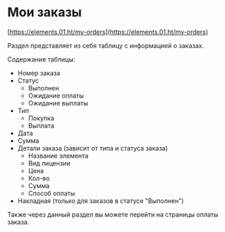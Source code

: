 # Мои заказы

[https://elements.01.ht/my-orders](https://elements.01.ht/my-orders)

Раздел представляет из себя таблицу с информацией о заказах.

Содержание таблицы:

* Номер заказа
* Статус
    * Выполнен
    * Ожидание оплаты
    * Ожидание выплаты
* Тип
    * Покупка
    * Выплата
* Дата
* Сумма
* Детали заказа (зависит от типа и статуса заказа)
    * Название элемента
    * Вид лицензии
    * Цена
    * Кол-во
    * Сумма
    * Способ оплаты
* Накладная (только для заказов в статусе "Выполнен")

Также через данный раздел вы можете перейти на страницы оплаты заказа.